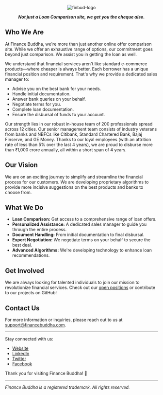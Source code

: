 <div  align="center" >
  
![finbud-logo](https://github.com/user-attachments/assets/c50fc418-42c9-403d-b880-d345e2792f33)

<b> *Not just a Loan Comparison site, we get you the cheque also.* </b>

</div>

## Who We Are

At Finance Buddha, we're more than just another online offer comparison site. While we offer an exhaustive range of options, our commitment goes beyond just comparison. We assist you in getting the loan as well.

We understand that financial services aren't like standard e-commerce products—where cheaper is always better. Each borrower has a unique financial position and requirement. That's why we provide a dedicated sales manager to:

- Advise you on the best bank for your needs.
- Handle initial documentation.
- Answer bank queries on your behalf.
- Negotiate terms for you.
- Complete loan documentation.
- Ensure the disbursal of funds to your account.

Our strength lies in our robust in-house team of 200 professionals spread across 12 cities. Our senior management team consists of industry veterans from banks and NBFCs like Citibank, Standard Chartered Bank, Bajaj Finserve, and GE Money. Thanks to our loyal employees (with an attrition rate of less than 5% over the last 4 years), we are proud to disburse more than ₹1,000 crore annually, all within a short span of 4 years.

## Our Vision

We are on an exciting journey to simplify and streamline the financial process for our customers. We are developing proprietary algorithms to provide more incisive suggestions on the best products and banks to choose from.

## What We Do

- **Loan Comparison:** Get access to a comprehensive range of loan offers.
- **Personalized Assistance:** A dedicated sales manager to guide you through the entire process.
- **Document Handling:** From initial documentation to final disbursal.
- **Expert Negotiation:** We negotiate terms on your behalf to secure the best deal.
- **Advanced Algorithms:** We're developing technology to enhance loan recommendations.

## Get Involved

We are always looking for talented individuals to join our mission to revolutionize financial services. Check out our [open positions](#) or contribute to our projects on GitHub!

## Contact Us

For more information or inquiries, please reach out to us at [support@financebuddha.com](mailto:support@financebuddha.com).

---

Stay connected with us:

- [Website](https://www.financebuddha.com)
- [LinkedIn](https://www.linkedin.com/company/finance-buddha)
- [Twitter](https://twitter.com/FinanceBuddha)
- [Facebook](https://facebook.com/financebuddha)

Thank you for visiting Finance Buddha! 🚀

---

*Finance Buddha is a registered trademark. All rights reserved.*
